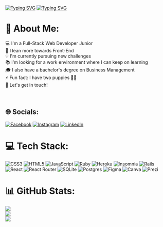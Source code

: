 [![Typing SVG](https://readme-typing-svg.herokuapp.com?font=Fira+Code&size=25&pause=1000&color=F74CC6&width=435&lines=Hello!!+%F0%9F%91%8B++I'm+Amanda+%F0%9F%98%81+)](https://git.io/typing-svg)
<a href="https://git.io/typing-svg"><img src="https://readme-typing-svg.herokuapp.com?font=Fira+Code&size=25&pause=1000&color=F74CC6&width=435&lines=Hello!!+%F0%9F%91%8B++I'm+Amanda+%F0%9F%98%81+" alt="Typing SVG" /></a>


# 👋 About Me:
💻 I'm a Full-Stack Web Developer Junior<br>🎨 I lean more towards Front-End<br>💡 I'm currently pursuing new challenges<br>📚 I'm looking for a work environment where I can keep on learning<br>🎓 I also have a bachelor's degree on Business Management<br>⚡️ Fun fact: I have two puppies 🐶🐶<br>📲 Let's get in touch!<br><br><br>


## 🌐 Socials:
[![Facebook](https://img.shields.io/badge/Facebook-%231877F2.svg?logo=Facebook&logoColor=white)](https://facebook.com/https://www.facebook.com/atrigueros2) [![Instagram](https://img.shields.io/badge/Instagram-%23E4405F.svg?logo=Instagram&logoColor=white)](https://instagram.com/https://www.instagram.com/atrigueros_/) [![LinkedIn](https://img.shields.io/badge/LinkedIn-%230077B5.svg?logo=linkedin&logoColor=white)](https://linkedin.com/in/https://www.linkedin.com/in/amandatrigueros/) 

# 💻 Tech Stack:
![CSS3](https://img.shields.io/badge/css3-%231572B6.svg?style=for-the-badge&logo=css3&logoColor=white) ![HTML5](https://img.shields.io/badge/html5-%23E34F26.svg?style=for-the-badge&logo=html5&logoColor=white) ![JavaScript](https://img.shields.io/badge/javascript-%23323330.svg?style=for-the-badge&logo=javascript&logoColor=%23F7DF1E) ![Ruby](https://img.shields.io/badge/ruby-%23CC342D.svg?style=for-the-badge&logo=ruby&logoColor=white) ![Heroku](https://img.shields.io/badge/heroku-%23430098.svg?style=for-the-badge&logo=heroku&logoColor=white) ![Insomnia](https://img.shields.io/badge/Insomnia-black?style=for-the-badge&logo=insomnia&logoColor=5849BE) ![Rails](https://img.shields.io/badge/rails-%23CC0000.svg?style=for-the-badge&logo=ruby-on-rails&logoColor=white) ![React](https://img.shields.io/badge/react-%2320232a.svg?style=for-the-badge&logo=react&logoColor=%2361DAFB) ![React Router](https://img.shields.io/badge/React_Router-CA4245?style=for-the-badge&logo=react-router&logoColor=white) ![SQLite](https://img.shields.io/badge/sqlite-%2307405e.svg?style=for-the-badge&logo=sqlite&logoColor=white) ![Postgres](https://img.shields.io/badge/postgres-%23316192.svg?style=for-the-badge&logo=postgresql&logoColor=white) 	![Figma](https://img.shields.io/badge/figma-%23F24E1E.svg?style=for-the-badge&logo=figma&logoColor=white) ![Canva](https://img.shields.io/badge/Canva-%2300C4CC.svg?style=for-the-badge&logo=Canva&logoColor=white) ![Prezi](https://img.shields.io/badge/Prezi-%23000000.svg?style=for-the-badge&logo=Prezi&logoColor=white)
# 📊 GitHub Stats:
![](https://github-readme-stats.vercel.app/api?username=amandatrigueros&theme=radical&hide_border=false&include_all_commits=false&count_private=false)<br/>
![](https://github-readme-streak-stats.herokuapp.com/?user=amandatrigueros&theme=radical&hide_border=false)<br/>
![](https://github-readme-stats.vercel.app/api/top-langs/?username=amandatrigueros&theme=radical&hide_border=false&include_all_commits=false&count_private=false&layout=compact)


<!-- Proudly created with GPRM ( https://gprm.itsvg.in ) -->
